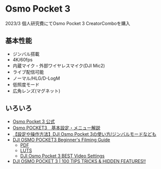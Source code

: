 # Osmo Pocket 3

2023/3
個人研究費にてOsmo Pocket 3 CreatorComboを購入

## 基本性能
- ジンバル搭載
- 4K/60fps
- 内蔵マイク・外部ワイヤレスマイク(DJI Mic2)
- ライブ配信可能
- ノーマル/HLG/D-LogM
- 低照度モード
- 広角レンズ(マグネット)

## いろいろ
- [Osmo Pocket 3 公式](https://www.dji.com/jp/osmo-pocket-3)
- [Osmo POCKET3　基本設定・メニュー解説](https://pui-log.com/entry/2023/11/19/OSMO_POCKET3_%E5%9F%BA%E6%9C%AC%E8%A8%AD%E5%AE%9A%E3%83%BB%E3%83%A1%E3%83%8B%E3%83%A5%E3%83%BC%E8%A7%A3%E8%AA%AC)
- [【設定や操作方法】DJI Osmo Pocket 3の使い方/ジンバルモードなども](https://www.youtube.com/watch?v=g7EK5-BBcKo)
- [DJI OSMO POCKET3 Beginner's Filming Guide](https://www.tamaragabriel.uk/dji-osmo-pocket-3-settings)
  - [PDF](https://www.tamaragabriel.uk/s/TG_DJI_Osmo_Pocket_3_Beginners_Filming_Guide-v2.pdf)
  - [LUTS](https://www.tamaragabriel.uk/creative-luts)
  - [DJI Osmo Pocket 3 BEST Video Settings](https://www.youtube.com/watch?v=w2kNFhB_Ois)
- [DJI OSMO POCKET 3 | 100 TIPS TRICKS & HIDDEN FEATURES!!](https://www.youtube.com/watch?v=cbCKpyHOqwI)